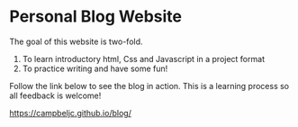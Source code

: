 # Personal Blog Website

The goal of this website is two-fold. 

1) To learn introductory html, Css and Javascript in a project format
2) To practice writing and have some fun!

Follow the link below to see the blog in action. This is a learning process so all feedback is welcome!

https://campbeljc.github.io/blog/
